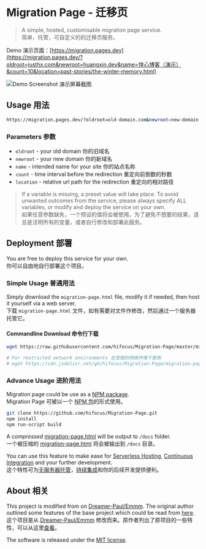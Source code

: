 # Migration Page - 迁移页

> A simple, hosted, customisable migration page service.  
> 简单，托管，可自定义的的迁移页服务。

Demo 演示页面：[https://migration.pages.dev](https://migration.pages.dev/?oldroot=justhx.com&newroot=huangxin.dev&name=惶心博客（演示）&count=10&location=past-stories/the-winter-memory.html)

![Demo Screenshot 演示屏幕截图](https://vip2.loli.io/2021/09/05/bOcgl67JUzkyTuE.png)

## Usage 用法

```bash
https://migration.pages.dev/?oldroot=old-domain.com&newroot=new-domain.com&name=YOUR-SITE-NAME&count=999&location=some_url_path
```

### Parameters 参数

- `oldroot` - your old domain 你的旧域名  
- `newroot` - your new domain 你的新域名  
- `name` - intended name for your site 你的站点名称  
- `count` - time interval before the redirection 重定向前倒数的秒数  
- `location` - relative url path for the redirection  重定向的相对路径  

> If a variable is missing, a preset value will take place. To avoid unwanted outcomes from the service, please always specify ALL variables, or modify and deploy the service on your own.  
> 如果任意参数缺失，一个预设的值将会被使用。为了避免不想要的结果，请总是注明所有的变量，或者自行修改和部署此服务。

## Deployment 部署

You are free to deploy this service for your own.  
你可以自由地自行部署这个项目。

### Simple Usage 普通用法

Simply download the `migration-page.html` file, modify it if needed, then host it yourself via a web server.  
下载 `migration-page.html` 文件，如有需要对文件作修改，然后通过一个服务器托管它。

#### Commandline Download 命令行下载

```bash
wget https://raw.githubusercontent.com/hifocus/Migration-Page/master/migration-page.html -O index.html

# For restricted network environments 在受限的网络环境下使用
# wget https://cdn.jsdelivr.net/gh/hifocus/Migration-Page/migration-page.html -O index.html
```

### Advance Usage 进阶用法

Migration page could be use as a [NPM package](https://en.wikipedia.org/wiki/Npm_(software)).  
Migration Page 可被以一个 [NPM 包](https://zh.wikipedia.org/wiki/Npm)的形式使用。

```bash
git clone https://github.com/hifocus/Migration-Page.git
npm install
npm run-script build
```

A *compressed* [migration-page.html](https://github.com/hifocus/Migration-Page/blob/master/migration-page.html) will be output to `/docs` folder.  
一个被压缩的 [migration-page.html](https://github.com/hifocus/Migration-Page/blob/master/migration-page.html) 将会被输出到 `/docs` 目录。

You can use this feature to make ease for [Serverless Hosting](https://en.wikipedia.org/wiki/Serverless_computing), [Continuous Integration](https://en.wikipedia.org/wiki/Continuous_integration) and your further development.  
这个特性可为[无服务器托管](https://zh.wikipedia.org/wiki/%E7%84%A1%E4%BC%BA%E6%9C%8D%E5%99%A8%E8%A8%88%E7%AE%97)，[持续集成](https://zh.wikipedia.org/wiki/%E6%8C%81%E7%BA%8C%E6%95%B4%E5%90%88)和你的后续开发提供便利。

## About 相关

This project is modified from on [Dreamer-Paul/Emmm](https://github.com/Dreamer-Paul/Emmm). The original author outlined some features of the base project which could be read from [here](https://github.com/Dreamer-Paul/Emmm#%E9%A1%B9%E7%9B%AE%E7%89%B9%E6%80%A7).  
这个项目是从 [Dreamer-Paul/Emmm](https://github.com/Dreamer-Paul/Emmm) 修改而来。原作者列出了原项目的一些特性，可以从这里[查看](https://github.com/Dreamer-Paul/Emmm#%E9%A1%B9%E7%9B%AE%E7%89%B9%E6%80%A7)。

The software is released under the [MIT license](https://github.com/hifocus/Migration-Page/blob/master/LICENSE).